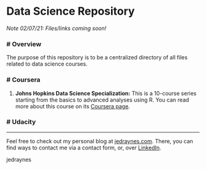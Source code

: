 # Data Science Repository

*Note 02/07/21: Files/links coming soon!*

### # Overview
The purpose of this repository is to be a centralized directory of all files related to data science courses.

### # Coursera
1. **Johns Hopkins Data Science Specialization:** This is a 10-course series starting from the basics to advanced analyses using R. You can read more about this course on its [Coursera page](https://www.coursera.org/specializations/jhu-data-science).

### # Udacity


---
Feel free to check out my personal blog at [jedraynes.com](https://www.jedraynes.com). There, you can find ways to contact me via a contact form, or, over [LinkedIn](https://www.linkedin.com/in/jedraynes/).

jedraynes
